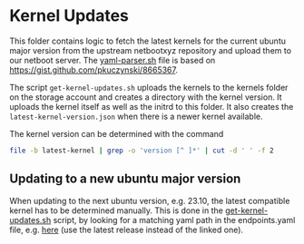 # Kernel Updates

This folder contains logic to fetch the latest kernels for the current ubuntu major version from the upstream netbootxyz repository and upload them to our netboot server. The [yaml-parser.sh](yaml-parser.sh) file is based on https://gist.github.com/pkuczynski/8665367.

The script `get-kernel-updates.sh` uploads the kernels to the kernels folder on the storage account and creates a directory with the kernel version. It uploads the kernel itself as well as the initrd to this folder. It also creates the `latest-kernel-version.json` when there is a newer kernel available.

The kernel version can be determined with the command

```sh
file -b latest-kernel | grep -o 'version [^ ]*' | cut -d ' ' -f 2
```

## Updating to a new ubuntu major version

When updating to the next ubuntu version, e.g. 23.10, the latest compatible kernel has to be determined manually. This is done in the [get-kernel-updates.sh](./get-kernel-updates.sh) script, by looking for a matching yaml path in the endpoints.yaml file, e.g. [here](https://github.com/netbootxyz/netboot.xyz/blob/736b4f99214867f33034566b5bcab3d24dcee2c9/endpoints.yml#L2107) (use the latest release instead of the linked one).

